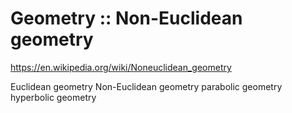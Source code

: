 # Geometry :: Non-Euclidean geometry

https://en.wikipedia.org/wiki/Noneuclidean_geometry


Euclidean geometry
Non-Euclidean geometry
parabolic geometry
hyperbolic geometry
